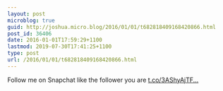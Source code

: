 ```yaml
---
layout: post
microblog: true
guid: http://joshua.micro.blog/2016/01/01/t682818409168420866.html
post_id: 36406
date: 2016-01-01T17:59:29+1100
lastmod: 2019-07-30T17:41:25+1100
type: post
url: /2016/01/01/t682818409168420866.html
---
```

Follow me on Snapchat like the follower you are [t.co/3AShyAjTF...](https://t.co/3AShyAjTFH)
